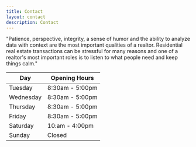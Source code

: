 ```yaml
---
title: Contact
layout: contact
description: Contact
---
```


"Patience, perspective, integrity, a sense of humor and the ability to analyze data with context are the most important qualities of a realtor. Residential real estate transactions can be stressful for many reasons and one of a realtor's most important roles is to listen to what people need and keep things calm."

| Day       | Opening Hours   |
| --------- | --------------- |
| Tuesday   | 8:30am - 5:00pm |
| Wednesday | 8:30am - 5:00pm |
| Thursday  | 8:30am - 5:00pm |
| Friday    | 8:30am - 5:00pm |
| Saturday  | 10:am - 4:00pm  |
| Sunday    | Closed          |
